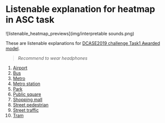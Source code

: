 # Listenable explanation for heatmap in ASC task

![listenable_heatmap_previews](img/interpretable sounds.png)

These are listenable explanations for [DCASE2019 challenge Task1 Awarded model](https://github.com/McDonnell-Lab/DCASE2019-Task1).  

> _Recommend to wear headphones_

1. [Airport](Airport.html)
2. [Bus](Bus.html)
3. [Metro](Metro.html)
4. [Metro station](Metro_station.html)
5. [Park](Park.html)
6. [Public square](Public_square.html)
7. [Shopping mall](Shopping_mall.html)
8. [Street pedestrian](Street_pedestrian.html)
9. [Street traffic](Street_traffic.html)
10. [Tram](Tram.html)


